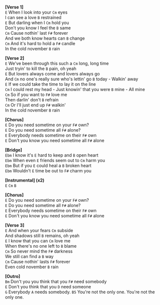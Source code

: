 **[Verse 1]**  
`E` When I look into your `Cm` eyes  
I can see a love `B` restrained  
`E` But darling when I `Cm` hold you  
Don't you know I feel the `B` same  
`Cm` Cause nothin' last `F#` forever  
And we both know hearts can `B` change  
`Cm` And it's hard to hold a `F#` candle  
In the cold november `B` rain  

**[Verse 2]**  
`E` We've been through this such a `Cm` long, long time  
Just tryin' to kill the `B` pain, oh yeah  
`E` But lovers always come and lovers always go  
And `Cm` no one's really sure who's lettin' go `B` today - Walkin' away  
`E` If we could take the time to lay it on the line  
`Cm` I could rest my head - Just knowin' that you were `B` mine - All mine  
`Cm` So if you want to `F#` love me  
Then darlin' don't `B` refrain  
`Cm` Or I'll just end up `F#` walkin'  
In the cold november `B` rain  

**[Chorus]**  
`E` Do you need sometime on your `F#` own?  
`E` Do you need sometime all `F#` alone?  
`E` Everybody needs sometime on their `F#` own  
`E` Don't you know you need sometime all `F#` alone   

**[Bridge]**  
`Ebm` I know it's `E` hard to keep and `B` open heart  
`Ebm` When even `E` friends seem out to `Cm` harm you  
`Ebm` But if you `E` could heal a `B` broken heart  
`Ebm` Wouldn't `E` time be out to `F#` charm you  

**[Instrumental] (x2)**  
`E` `Cm` `B`  

**[Chorus]**  
`E` Do you need sometime on your `F#` own?  
`E` Do you need sometime all `F#` alone?  
`E` Everybody needs sometime on their `F#` own  
`E` Don't you know you need sometime all `F#` alone  

**[Verse 3]**  
`E` And when your fears `Cm` subside  
And shadows still `B` remains, oh yeah  
`E` I know that you can `Cm` love me  
When there's no one left to `B` blame  
`Cm` So never mind the `F#` darkness  
We still can find a `B` way  
`Cm` Cause nothin' lasts `F#` forever  
Even cold november `B` rain

**[Outro]**  
`Bm` Don't you you think that you `F#` need somebody  
`E` Don't you think that you `D` need someone  
`G` Everybody `A` needs somebody. `B5` You're not the only one.  You're not the only one.
